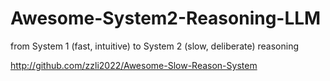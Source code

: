 # Awesome-System2-Reasoning-LLM

from System 1 (fast, intuitive) to System 2 (slow, deliberate) reasoning

<http://github.com/zzli2022/Awesome-Slow-Reason-System>
